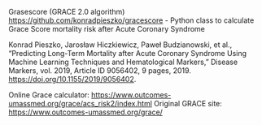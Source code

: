 Grasescore (GRACE 2.0 algorithm)
https://github.com/konradpieszko/gracescore - Python class to calculate Grace Score mortality risk after Acute Coronary Syndrome

Konrad Pieszko, Jarosław Hiczkiewicz, Paweł Budzianowski, et al., “Predicting Long-Term Mortality after Acute Coronary Syndrome Using Machine Learning Techniques and Hematological Markers,” Disease Markers, vol. 2019, Article ID 9056402, 9 pages, 2019. https://doi.org/10.1155/2019/9056402.

Online Grace calculator: 
https://www.outcomes-umassmed.org/grace/acs_risk2/index.html
Original GRACE site:
https://www.outcomes-umassmed.org/grace/
